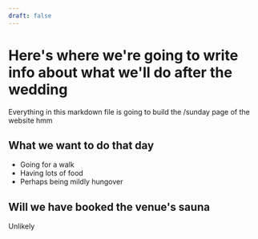 ```yaml
---
draft: false
---
```


# Here's where we're going to write info about what we'll do after the wedding

Everything in this markdown file is going to build the /sunday page of the website hmm

## What we want to do that day

- Going for a walk
- Having lots of food
- Perhaps being mildly hungover 

## Will we have booked the venue's sauna

Unlikely